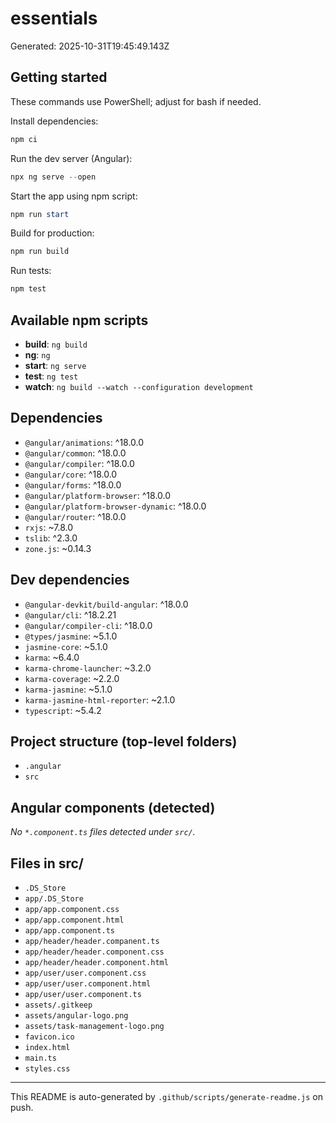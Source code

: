 # essentials

Generated: 2025-10-31T19:45:49.143Z

## Getting started

These commands use PowerShell; adjust for bash if needed.

Install dependencies:

```powershell
npm ci
```

Run the dev server (Angular):

```powershell
npx ng serve --open
```

Start the app using npm script:

```powershell
npm run start
```

Build for production:

```powershell
npm run build
```

Run tests:

```powershell
npm test
```

## Available npm scripts

- **build**: `ng build`
- **ng**: `ng`
- **start**: `ng serve`
- **test**: `ng test`
- **watch**: `ng build --watch --configuration development`

## Dependencies

- `@angular/animations`: ^18.0.0
- `@angular/common`: ^18.0.0
- `@angular/compiler`: ^18.0.0
- `@angular/core`: ^18.0.0
- `@angular/forms`: ^18.0.0
- `@angular/platform-browser`: ^18.0.0
- `@angular/platform-browser-dynamic`: ^18.0.0
- `@angular/router`: ^18.0.0
- `rxjs`: ~7.8.0
- `tslib`: ^2.3.0
- `zone.js`: ~0.14.3

## Dev dependencies

- `@angular-devkit/build-angular`: ^18.0.0
- `@angular/cli`: ^18.2.21
- `@angular/compiler-cli`: ^18.0.0
- `@types/jasmine`: ~5.1.0
- `jasmine-core`: ~5.1.0
- `karma`: ~6.4.0
- `karma-chrome-launcher`: ~3.2.0
- `karma-coverage`: ~2.2.0
- `karma-jasmine`: ~5.1.0
- `karma-jasmine-html-reporter`: ~2.1.0
- `typescript`: ~5.4.2

## Project structure (top-level folders)

- `.angular`
- `src`

## Angular components (detected)

_No `*.component.ts` files detected under `src/`._

## Files in src/

- `.DS_Store`
- `app/.DS_Store`
- `app/app.component.css`
- `app/app.component.html`
- `app/app.component.ts`
- `app/header/header.companent.ts`
- `app/header/header.component.css`
- `app/header/header.component.html`
- `app/user/user.component.css`
- `app/user/user.component.html`
- `app/user/user.component.ts`
- `assets/.gitkeep`
- `assets/angular-logo.png`
- `assets/task-management-logo.png`
- `favicon.ico`
- `index.html`
- `main.ts`
- `styles.css`

---

This README is auto-generated by `.github/scripts/generate-readme.js` on push.
